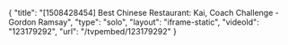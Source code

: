 {
    "title": "[1508428454] Best Chinese Restaurant: Kai, Coach Challenge - Gordon Ramsay",
    "type": "solo",
    "layout": "iframe-static",
    "videoId": "123179292",
    "url": "\/tvpembed\/123179292"
}